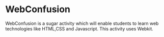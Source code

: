 # WebConfusion
WebConfusion is a sugar activity which will enable students to learn web technologies like HTML,CSS and Javascript.
This activity uses Webkit.
